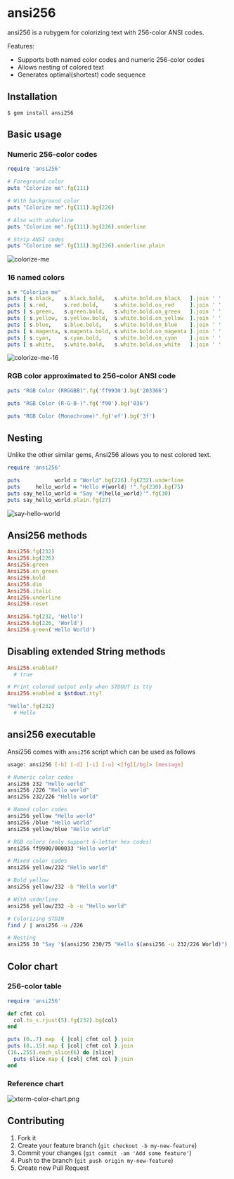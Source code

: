 # ansi256

ansi256 is a rubygem for colorizing text with 256-color ANSI codes.

Features:

- Supports both named color codes and numeric 256-color codes
- Allows nesting of colored text
- Generates optimal(shortest) code sequence

## Installation

    $ gem install ansi256

Basic usage
-----------

### Numeric 256-color codes

```ruby
require 'ansi256'

# Foreground color
puts "Colorize me".fg(111)

# With background color
puts "Colorize me".fg(111).bg(226)

# Also with underline
puts "Colorize me".fg(111).bg(226).underline

# Strip ANSI codes
puts "Colorize me".fg(111).bg(226).underline.plain
```

![colorize-me](https://github.com/junegunn/ansi256/raw/master/colorize-me.png)

### 16 named colors

```ruby
s = "Colorize me"
puts [ s.black,   s.black.bold,   s.white.bold.on_black   ].join ' '
puts [ s.red,     s.red.bold,     s.white.bold.on_red     ].join ' '
puts [ s.green,   s.green.bold,   s.white.bold.on_green   ].join ' '
puts [ s.yellow,  s.yellow.bold,  s.white.bold.on_yellow  ].join ' '
puts [ s.blue,    s.blue.bold,    s.white.bold.on_blue    ].join ' '
puts [ s.magenta, s.magenta.bold, s.white.bold.on_magenta ].join ' '
puts [ s.cyan,    s.cyan.bold,    s.white.bold.on_cyan    ].join ' '
puts [ s.white,   s.white.bold,   s.white.bold.on_white   ].join ' '
```

![colorize-me-16](https://github.com/junegunn/ansi256/raw/master/colorize-me-16.png)

### RGB color approximated to 256-color ANSI code

```ruby
puts "RGB Color (RRGGBB)".fg('ff9930').bg('203366')

puts "RGB Color (R-G-B-)".fg('f90').bg('036')

puts "RGB Color (Monochrome)".fg('ef').bg('3f')
```

Nesting
-------

Unlike the other similar gems, Ansi256 allows you to nest colored text.

```ruby
require 'ansi256'

puts           world = "World".bg(226).fg(232).underline
puts     hello_world = "Hello #{world} !".fg(230).bg(75)
puts say_hello_world = "Say '#{hello_world}'".fg(30)
puts say_hello_world.plain.fg(27)
```

![say-hello-world](https://github.com/junegunn/ansi256/raw/master/say-hello-world.png)

Ansi256 methods
---------------

```ruby
Ansi256.fg(232)
Ansi256.bg(226)
Ansi256.green
Ansi256.on_green
Ansi256.bold
Ansi256.dim
Ansi256.italic
Ansi256.underline
Ansi256.reset

Ansi256.fg(232, 'Hello')
Ansi256.bg(226, 'World')
Ansi256.green('Hello World')
```

Disabling extended String methods
---------------------------------

```ruby
Ansi256.enabled?
  # true

# Print colored output only when STDOUT is tty
Ansi256.enabled = $stdout.tty?

"Hello".fg(232)
  # Hello
```

ansi256 executable
------------------

Ansi256 comes with `ansi256` script which can be used as follows

```bash
usage: ansi256 [-b] [-d] [-i] [-u] <[fg][/bg]> [message]

# Numeric color codes
ansi256 232 "Hello world"
ansi256 /226 "Hello world"
ansi256 232/226 "Hello world"

# Named color codes
ansi256 yellow "Hello world"
ansi256 /blue "Hello world"
ansi256 yellow/blue "Hello world"

# RGB colors (only support 6-letter hex codes)
ansi256 ff9900/000033 "Hello world"

# Mixed color codes
ansi256 yellow/232 "Hello world"

# Bold yellow
ansi256 yellow/232 -b "Hello world"

# With underline
ansi256 yellow/232 -b -u "Hello world"

# Colorizing STDIN
find / | ansi256 -u /226

# Nesting
ansi256 30 "Say '$(ansi256 230/75 "Hello $(ansi256 -u 232/226 World)")'"
```

Color chart
-----------

### 256-color table

```ruby
require 'ansi256'

def cfmt col
  col.to_s.rjust(5).fg(232).bg(col)
end

puts (0..7).map  { |col| cfmt col }.join
puts (8..15).map { |col| cfmt col }.join
(16..255).each_slice(6) do |slice|
  puts slice.map { |col| cfmt col }.join
end
```

### Reference chart

![xterm-color-chart.png](https://github.com/junegunn/ansi256/raw/master/xterm-color-chart.png)

Contributing
------------

1. Fork it
2. Create your feature branch (`git checkout -b my-new-feature`)
3. Commit your changes (`git commit -am 'Add some feature'`)
4. Push to the branch (`git push origin my-new-feature`)
5. Create new Pull Request
